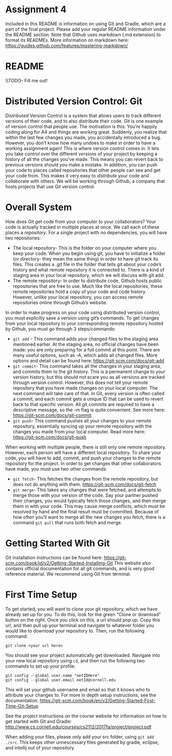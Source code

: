 Assignment 4
============

Included in this README is information on using Git and Gradle, which are a part of the final project. Please add your regular README information under the README section. Note that Github uses markdown (.md extension) to format its READMEs. More information on markdown here: https://guides.github.com/features/mastering-markdown/

README
============
\\\\TODO- Fill me out!

Distributed Version Control: Git
============================
Distributed Version Control is a system that allows users to track different versions of their code, and to also distribute their code. Git is one example of version control that people use. The motivation is this: You’re happily coding along for A4 and things are working great. Suddenly, you realize that within the last few changes you made, you accidentally introduced a bug. However, you don’t know how many undoes to make in order to have a working assignment again! This is where version control comes in. It lets you take *control* over the different *versions* of your project by keeping a history of all the changes you’ve made. This means you can revert back to previous versions should you make a mistake. In addition, you can push your code to places called repositories that other people can see and get your code from. This makes it very easy to *distribute* your code and collaborate with others. We will be working through Github, a company that hosts projects that use Git version control.

Overall System
============
How does Git get code from your computer to your collaborators? Your code is actually tracked in multiple places at once. We call each of these places a *repository*. For a single project with no dependencies, you will have two repositories:

* The local repository- This is the folder on your computer where you keep your code. When you begin using git, you have to initialize a folder (or directory- they mean the same thing) in order to have git track its files. This creates a .git file in the folder that tells git about your code’s history and what remote repository it is connected to.
There is a kind of staging area in your local repository, which we will discuss with git add.
* The remote repository- In order to distribute code, Github hosts public repositories that are free to use. Much like the local repositories, these remote repositories hold a copy of your code and code history. However, unlike your local repository, you can access remote repositories online through Github’s website.

In order to make progress on your code using distributed version control, you must explicitly save a version using git’s commands. To get changes from your local repository to your corresponding remote repository hosted by Github, you must go through 3 steps/commands:
* `git add` <File1> <File2> <etc>- This command adds your changed files to the staging area mentioned earlier. At the staging area, no official changes have been made: you are only preparing for a full commit at this point. There are many useful options, such as -A, which adds all changed files. More options and detail can be found here: https://git-scm.com/docs/git-add
* `git commit`- This command takes all the changes in your staging area, and commits them to the git history. This is a permanent change to your version history, but this should not scare you as all versions are tracked through version control. However, this does not tell your remote repository that you have made changes on your local computer. The next command will take care of that. In Git, every version is often called a commit, and each commit gets a unique ID that can be used to revert back to that specific version. All git commits are required to have a descriptive message, so the -m <message> flag is quite convenient. See more here: https://git-scm.com/docs/git-commit
* `git push`- This command pushes all your changes to your remote repository, essentially syncing up your remote repository with the changes you made from your local computer. Read more here: https://git-scm.com/docs/git-push

When working with multiple people, there is still only one remote repository. However, each person will have a different local repository. To share your code, you will have to add, commit, and push your changes to the remote repository for the project. In order to get changes that other collaborators have made, you must use two other commands:
* `git fetch`- This fetches the changes from the remote repository, but does not do anything with them. https://git-scm.com/docs/git-fetch
* `git merge`- This takes any changes that were fetched, and attempts to merge those with your version of the code. Say your partner pushed their changes, you would typically fetch those changes, and then merge them in with your code. This may cause merge conflicts, which must be resolved by hand and the final result must be committed.
Because of how often you'll want to merge all the new changes you fetch, there is a command `git pull` that runs both fetch and merge.


Getting Started With Git
=========================
Git installation instructions can be found here: https://git-scm.com/book/id/v2/Getting-Started-Installing-Git
This website also contains official documentation for all git commands, and is very good reference material.
We recommend using Git from terminal.


First Time Setup
================
To get started, you will want to clone your git repository, which we have already set up for you. To do this, look for the green "Clone or download" button on the right. Once you click on this, a url should pop up. Copy this url, and then pull up your terminal and navigate to whatever folder you would like to download your repository to. Then, run the following command:

```
git clone <your url here>
```

You should see your project automatically get downloaded. Navigate into your new local repository using `cd`, and then run the following two commands to set up your profile:

```
git config --global user.name "netIDHere"
git config --global user.email netId@cornell.edu
```

This will set your github username and email so that it knows who to attribute your changes to. For more in depth setup instructions, see the documentation: https://git-scm.com/book/en/v2/Getting-Started-First-Time-Git-Setup

See the project instructions on the course website for information on how to get started with Git and Gradle: http://www.cs.cornell.edu/courses/cs2112/2017fa/project/project.pdf

When adding your files, please only add your src folder, using `git add ./src`. This keeps other unnescessary files generated by gradle, eclipse, and intellij out of your repository.
